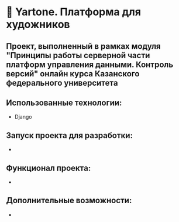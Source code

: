 # 🔮  Yartone. Платформа для художников

## Проект, выполненный в рамках модуля "Принципы работы серверной части платформ управления данными. Контроль версий" онлайн курса  Казанского федерального университета

## Использованные технологии:

* Django

## Запуск проекта для разработки:

* 

## Функционал проекта:

* 

## Дополнительные возможности:

*
